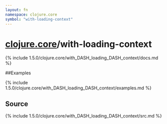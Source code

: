 ```yaml
---
layout: fn
namespace: clojure.core
symbol: "with-loading-context"
---
```


# [clojure.core](../)/with-loading-context

{% include 1.5.0/clojure.core/with_DASH_loading_DASH_context/docs.md %}

##Examples

{% include 1.5.0/clojure.core/with_DASH_loading_DASH_context/examples.md %}
## Source
{% include 1.5.0/clojure.core/with_DASH_loading_DASH_context/src.md %}

